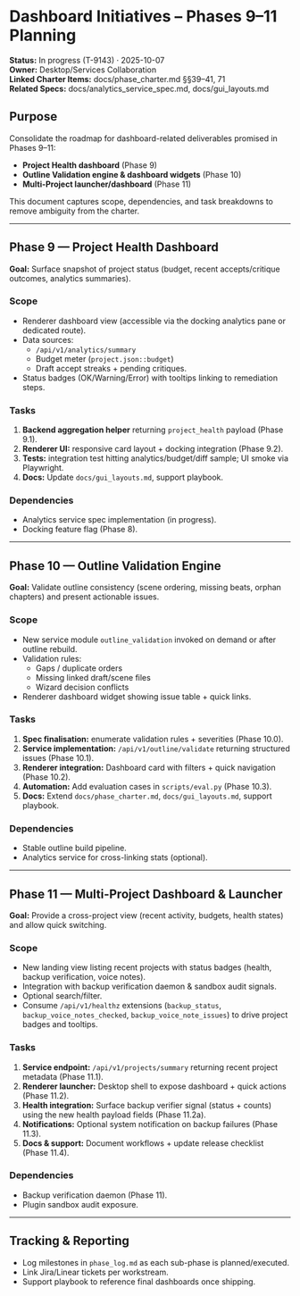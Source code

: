 # Dashboard Initiatives – Phases 9–11 Planning
**Status:** In progress (T-9143) · 2025-10-07  
**Owner:** Desktop/Services Collaboration  
**Linked Charter Items:** docs/phase_charter.md §§39–41, 71  
**Related Specs:** docs/analytics_service_spec.md, docs/gui_layouts.md

## Purpose
Consolidate the roadmap for dashboard-related deliverables promised in Phases 9–11:
- **Project Health dashboard** (Phase 9)
- **Outline Validation engine & dashboard widgets** (Phase 10)
- **Multi-Project launcher/dashboard** (Phase 11)

This document captures scope, dependencies, and task breakdowns to remove ambiguity from the charter.

---

## Phase 9 — Project Health Dashboard
**Goal:** Surface snapshot of project status (budget, recent accepts/critique outcomes, analytics summaries).

### Scope
- Renderer dashboard view (accessible via the docking analytics pane or dedicated route).
- Data sources:
  - `/api/v1/analytics/summary`
  - Budget meter (`project.json::budget`)
  - Draft accept streaks + pending critiques.
- Status badges (OK/Warning/Error) with tooltips linking to remediation steps.

### Tasks
1. **Backend aggregation helper** returning `project_health` payload (Phase 9.1).
2. **Renderer UI:** responsive card layout + docking integration (Phase 9.2).
3. **Tests:** integration test hitting analytics/budget/diff sample; UI smoke via Playwright.
4. **Docs:** Update `docs/gui_layouts.md`, support playbook.

### Dependencies
- Analytics service spec implementation (in progress).
- Docking feature flag (Phase 8).

---

## Phase 10 — Outline Validation Engine
**Goal:** Validate outline consistency (scene ordering, missing beats, orphan chapters) and present actionable issues.

### Scope
- New service module `outline_validation` invoked on demand or after outline rebuild.
- Validation rules:
  - Gaps / duplicate orders
  - Missing linked draft/scene files
  - Wizard decision conflicts
- Renderer dashboard widget showing issue table + quick links.

### Tasks
1. **Spec finalisation:** enumerate validation rules + severities (Phase 10.0).
2. **Service implementation:** `/api/v1/outline/validate` returning structured issues (Phase 10.1).
3. **Renderer integration:** Dashboard card with filters + quick navigation (Phase 10.2).
4. **Automation:** Add evaluation cases in `scripts/eval.py` (Phase 10.3).
5. **Docs:** Extend `docs/phase_charter.md`, `docs/gui_layouts.md`, support playbook.

### Dependencies
- Stable outline build pipeline.
- Analytics service for cross-linking stats (optional).

---

## Phase 11 — Multi-Project Dashboard & Launcher
**Goal:** Provide a cross-project view (recent activity, budgets, health states) and allow quick switching.

### Scope
- New landing view listing recent projects with status badges (health, backup verification, voice notes).
- Integration with backup verification daemon & sandbox audit signals.
- Optional search/filter.
- Consume `/api/v1/healthz` extensions (`backup_status`, `backup_voice_notes_checked`, `backup_voice_note_issues`) to drive project badges and tooltips.

### Tasks
1. **Service endpoint:** `/api/v1/projects/summary` returning recent project metadata (Phase 11.1).
2. **Renderer launcher:** Desktop shell to expose dashboard + quick actions (Phase 11.2).
3. **Health integration:** Surface backup verifier signal (status + counts) using the new health payload fields (Phase 11.2a).
4. **Notifications:** Optional system notification on backup failures (Phase 11.3).
5. **Docs & support:** Document workflows + update release checklist (Phase 11.4).

### Dependencies
- Backup verification daemon (Phase 11).
- Plugin sandbox audit exposure.

---

## Tracking & Reporting
- Log milestones in `phase_log.md` as each sub-phase is planned/executed.
- Link Jira/Linear tickets per workstream.
- Support playbook to reference final dashboards once shipping.
